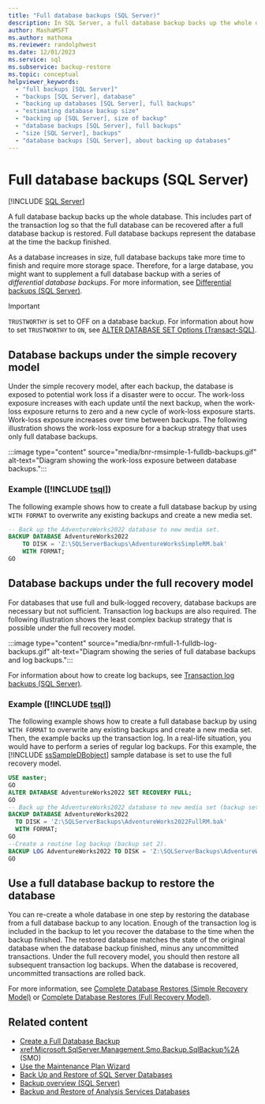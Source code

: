 ```yaml
---
title: "Full database backups (SQL Server)"
description: In SQL Server, a full database backup backs up the whole database. Full database backups represent the database at the time the backup finished.
author: MashaMSFT
ms.author: mathoma
ms.reviewer: randolphwest
ms.date: 12/01/2023
ms.service: sql
ms.subservice: backup-restore
ms.topic: conceptual
helpviewer_keywords:
  - "full backups [SQL Server]"
  - "backups [SQL Server], database"
  - "backing up databases [SQL Server], full backups"
  - "estimating database backup size"
  - "backing up [SQL Server], size of backup"
  - "database backups [SQL Server], full backups"
  - "size [SQL Server], backups"
  - "database backups [SQL Server], about backing up databases"
---
```

# Full database backups (SQL Server)

[!INCLUDE [SQL Server](../../includes/applies-to-version/sqlserver.md)]

A full database backup backs up the whole database. This includes part of the transaction log so that the full database can be recovered after a full database backup is restored. Full database backups represent the database at the time the backup finished.

As a database increases in size, full database backups take more time to finish and require more storage space. Therefore, for a large database, you might want to supplement a full database backup with a series of *differential database backups*. For more information, see [Differential backups (SQL Server)](differential-backups-sql-server.md).

> [!IMPORTANT]  
> `TRUSTWORTHY` is set to OFF on a database backup. For information about how to set `TRUSTWORTHY` to `ON`, see [ALTER DATABASE SET Options (Transact-SQL)](../../t-sql/statements/alter-database-transact-sql-set-options.md).

## Database backups under the simple recovery model

Under the simple recovery model, after each backup, the database is exposed to potential work loss if a disaster were to occur. The work-loss exposure increases with each update until the next backup, when the work-loss exposure returns to zero and a new cycle of work-loss exposure starts. Work-loss exposure increases over time between backups. The following illustration shows the work-loss exposure for a backup strategy that uses only full database backups.

:::image type="content" source="media/bnr-rmsimple-1-fulldb-backups.gif" alt-text="Diagram showing the work-loss exposure between database backups.":::

### Example ([!INCLUDE [tsql](../../includes/tsql-md.md)])

The following example shows how to create a full database backup by using `WITH FORMAT` to overwrite any existing backups and create a new media set.

```sql
-- Back up the AdventureWorks2022 database to new media set.
BACKUP DATABASE AdventureWorks2022
    TO DISK = 'Z:\SQLServerBackups\AdventureWorksSimpleRM.bak'
    WITH FORMAT;
GO
```

## Database backups under the full recovery model

For databases that use full and bulk-logged recovery, database backups are necessary but not sufficient. Transaction log backups are also required. The following illustration shows the least complex backup strategy that is possible under the full recovery model.

:::image type="content" source="media/bnr-rmfull-1-fulldb-log-backups.gif" alt-text="Diagram showing the series of full database backups and log backups.":::

For information about how to create log backups, see [Transaction log backups (SQL Server)](transaction-log-backups-sql-server.md).

### Example ([!INCLUDE [tsql](../../includes/tsql-md.md)])

The following example shows how to create a full database backup by using `WITH FORMAT` to overwrite any existing backups and create a new media set. Then, the example backs up the transaction log. In a real-life situation, you would have to perform a series of regular log backups. For this example, the [!INCLUDE [ssSampleDBobject](../../includes/sssampledbobject-md.md)] sample database is set to use the full recovery model.

```sql
USE master;
GO
ALTER DATABASE AdventureWorks2022 SET RECOVERY FULL;
GO
-- Back up the AdventureWorks2022 database to new media set (backup set 1).
BACKUP DATABASE AdventureWorks2022
  TO DISK = 'Z:\SQLServerBackups\AdventureWorks2022FullRM.bak'
  WITH FORMAT;
GO
--Create a routine log backup (backup set 2).
BACKUP LOG AdventureWorks2022 TO DISK = 'Z:\SQLServerBackups\AdventureWorks2022FullRM.bak';
GO
```

## Use a full database backup to restore the database

You can re-create a whole database in one step by restoring the database from a full database backup to any location. Enough of the transaction log is included in the backup to let you recover the database to the time when the backup finished. The restored database matches the state of the original database when the database backup finished, minus any uncommitted transactions. Under the full recovery model, you should then restore all subsequent transaction log backups. When the database is recovered, uncommitted transactions are rolled back.

For more information, see [Complete Database Restores (Simple Recovery Model)](complete-database-restores-simple-recovery-model.md) or [Complete Database Restores (Full Recovery Model)](complete-database-restores-full-recovery-model.md).

## Related content

- [Create a Full Database Backup](create-a-full-database-backup-sql-server.md)
- <xref:Microsoft.SqlServer.Management.Smo.Backup.SqlBackup%2A> (SMO)
- [Use the Maintenance Plan Wizard](../maintenance-plans/use-the-maintenance-plan-wizard.md)
- [Back Up and Restore of SQL Server Databases](back-up-and-restore-of-sql-server-databases.md)
- [Backup overview (SQL Server)](backup-overview-sql-server.md)
- [Backup and Restore of Analysis Services Databases](/analysis-services/multidimensional-models/backup-and-restore-of-analysis-services-databases)
